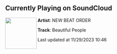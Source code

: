 ## Currently Playing on SoundCloud

[<img align="left" width="100" src="https://i1.sndcdn.com/artworks-Z5KO46Rz98X8-0-t500x500.jpg">](https://soundcloud.com/new-beat-order/beautiful-people)

**Artist**: NEW BEAT ORDER 

**Track**: Beautiful People

Last updated at 11/29/2023 10:46
